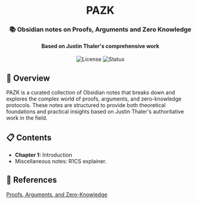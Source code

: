 <div align="center">
  <h1>PAZK</h1>
  <h3>📚 Obsidian notes on Proofs, Arguments and Zero Knowledge</h3>
  <h4>Based on Justin Thaler's comprehensive work</h4>

  ![License](https://img.shields.io/badge/license-MIT-blue)
  ![Status](https://img.shields.io/badge/status-active-brightgreen)
</div>

## 🌟 Overview

PAZK is a curated collection of Obsidian notes that breaks down and explores the complex world of proofs, arguments, and zero-knowledge protocols. These notes are structured to provide both theoretical foundations and practical insights based on Justin Thaler's authoritative work in the field.

## 📋 Contents

- **Chapter 1:** Introduction
- Miscellaneous notes: R1CS explainer.  

## 📕 References

[Proofs, Arguments, and Zero-Knowledge][1]

[1]: https://people.cs.georgetown.edu/jthaler/ProofsArgsAndZK.pdf
